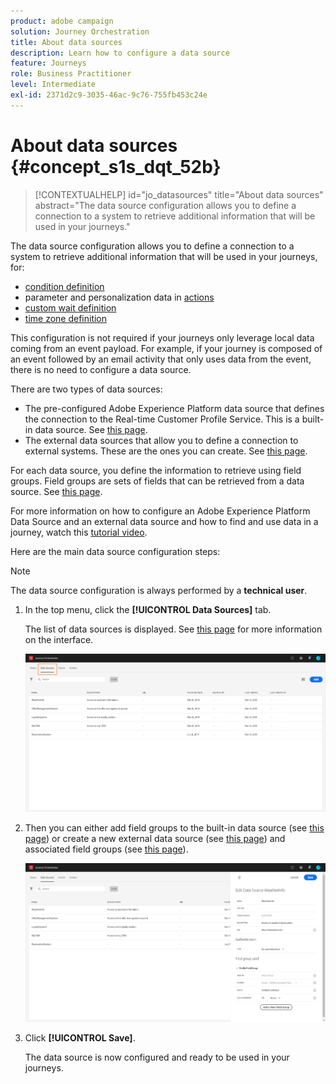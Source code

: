 ```yaml
---
product: adobe campaign
solution: Journey Orchestration
title: About data sources
description: Learn how to configure a data source 
feature: Journeys
role: Business Practitioner
level: Intermediate
exl-id: 2371d2c9-3035-46ac-9c76-755fb453c24e
---
```

# About data sources {#concept_s1s_dqt_52b}

>[!CONTEXTUALHELP]
>id="jo_datasources"
>title="About data sources"
>abstract="The data source configuration allows you to define a connection to a system to retrieve additional information that will be used in your journeys."

The data source configuration allows you to define a connection to a system to retrieve additional information that will be used in your journeys, for:

* [condition definition](../building-journeys/condition-activity.md)
* parameter and personalization data in [actions](../action/action.md)
* [custom wait definition](../building-journeys/wait-activity.md#custom)
* [time zone definition](../building-journeys/timezone-management.md)

This configuration is not required if your journeys only leverage local data coming from an event payload. For example, if your journey is composed of an event followed by an email activity that only uses data from the event, there is no need to configure a data source.

There are two types of data sources:

* The pre-configured Adobe Experience Platform data source that defines the connection to the Real-time Customer Profile Service. This is a built-in data source. See [this page](../datasource/adobe-experience-platform-data-source.md).
* The external data sources that allow you to define a connection to external systems. These are the ones you can create. See [this page](../datasource/external-data-sources.md).

For each data source, you define the information to retrieve using field groups. Field groups are sets of fields that can be retrieved from a data source. See [this page](../datasource/field-groups.md).

For more information on how to configure an Adobe Experience Platform Data Source and an external data source and how to find and use data in a journey, watch this [tutorial video](https://docs.adobe.com/content/help/en/platform-learn/tutorials/journey-orchestration/configure-data-sources.html).

Here are the main data source configuration steps:

>[!NOTE]
>
>The data source configuration is always performed by a **technical user**.

1. In the top menu, click the **[!UICONTROL Data Sources]** tab.

    The list of data sources is displayed. See [this page](../about/user-interface.md) for more information on the interface.

    ![](../assets/journey18.png)

1. Then you can either add field groups to the built-in data source (see [this page](../datasource/adobe-experience-platform-data-source.md)) or create a new external data source (see [this page](../datasource/external-data-sources.md)) and associated field groups (see [this page](../datasource/field-groups.md)).

    ![](../assets/journey23.png)

1. Click **[!UICONTROL Save]**.

    The data source is now configured and ready to be used in your journeys.
